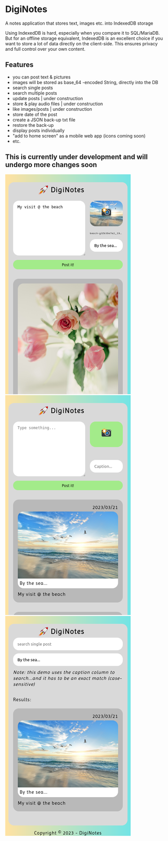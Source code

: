 # DigiNotes
A notes application that stores text, images etc. into IndexedDB storage

Using IndexedDB is hard, especially when you compare it to SQL/MariaDB. But for an offline storage equivalent, IndexedDB is an excellent choice if you want to store a lot of data directly on the client-side. This ensures privacy and full control over your own content.

## Features

- you can post text & pictures
- images will be stored as base_64 -encoded String, directly into the DB
- search single posts
- search multiple posts
- update posts | under construction
- store & play audio files | under construction
- like images/posts | under construction
- store date of the post
- create a JSON back-up txt file
- restore the back-up
- display posts individually
- "add to home screen" as a mobile web app (icons coming soon)
- etc.


## This is currently under development and will undergo more changes soon

<img src="https://raw.githubusercontent.com/peteee/diginotes/main/screenshots/Screen%20Shot%202023-03-21%20at%2015.18.32.png" width="400" alt="Screen shot 1"/>

<img src="https://raw.githubusercontent.com/peteee/diginotes/main/screenshots/Screen Shot 2023-03-21 at 15.18.50.png" width="400" alt="Screen shot 2"/>

<img src="https://raw.githubusercontent.com/peteee/diginotes/main/screenshots/Screen Shot 2023-03-21 at 15.19.29.png" width="400" alt="Screen shot 3"/>


